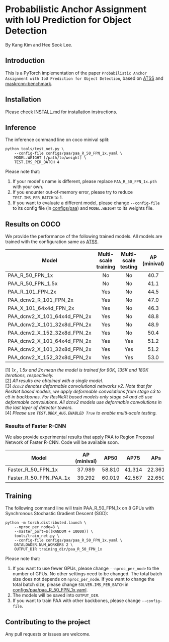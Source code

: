 # Probabilistic Anchor Assignment with IoU Prediction for Object Detection

By Kang Kim and Hee Seok Lee.

## Introduction
This is a PyTorch implementation of the paper `Probabilistic Anchor Assignment with IoU Prediction for Object Detection`, based on [ATSS](https://github.com/sfzhang15/ATSS) and [maskrcnn-benchmark](https://github.com/facebookresearch/maskrcnn-benchmark).


## Installation
Please check [INSTALL.md](INSTALL.md) for installation instructions.

## Inference
The inference command line on coco minival split:

    python tools/test_net.py \
        --config-file configs/paa/paa_R_50_FPN_1x.yaml \
        MODEL.WEIGHT [/path/to/weight] \
        TEST.IMS_PER_BATCH 4    

Please note that:
1) If your model's name is different, please replace `PAA_R_50_FPN_1x.pth` with your own.
2) If you enounter out-of-memory error, please try to reduce `TEST.IMS_PER_BATCH` to 1.
3) If you want to evaluate a different model, please change `--config-file` to its config file (in [configs/paa](configs/paa)) and `MODEL.WEIGHT` to its weights file.

## Results on COCO
We provide the performance of the following trained models. All models are trained with the configuration same as [ATSS](https://github.com/sfzhang15/ATSS).

Model | Multi-scale training | Multi-scale testing | AP (minival) | AP (test-dev)
--- |:---:|:---:|:---:|:---:
PAA_R_50_FPN_1x | No | No | 40.7 | 40.8
PAA_R_50_FPN_1.5x | No | No | 41.1 | 41.2
PAA_R_101_FPN_2x | Yes | No | 44.5 | 44.8
PAA_dcnv2_R_101_FPN_2x | Yes | No | 47.0 | 47.4
PAA_X_101_64x4d_FPN_2x | Yes | No | 46.3 | 46.6
PAA_dcnv2_X_101_64x4d_FPN_2x | Yes | No | 48.8 | 49.0
PAA_dcnv2_X_101_32x8d_FPN_2x | Yes | No | 48.9 | 49.0
PAA_dcnv2_X_152_32x8d_FPN_2x | Yes | No | 50.4 | 50.8
PAA_dcnv2_X_101_64x4d_FPN_2x | Yes | Yes | 51.2 | 51.4
PAA_dcnv2_X_101_32x8d_FPN_2x | Yes | Yes | 51.2 | 51.4
PAA_dcnv2_X_152_32x8d_FPN_2x | Yes | Yes | 53.0 | 53.5

[1] *1x , 1.5x and 2x mean the model is trained for 90K, 135K and 180K iterations, respectively.* \
[2] *All results are obtained with a single model.* \
[3] *`dcnv2` denotes deformable convolutional networks v2. Note that for ResNet based models, we apply deformable convolutions from stage c3 to c5 in backbones. For ResNeXt based models only stage c4 and c5 use deformable convolutions. All dcnv2 models use deformable convolutions in the last layer of detector towers.* \
[4] *Please use `TEST.BBOX_AUG.ENABLED True` to enable multi-scale testing.*

### Results of Faster R-CNN
We also provide experimental results that apply PAA to Region Proposal Network of Faster R-CNN. Code will be available soon.

Model | AP (minival) | AP50 | AP75 | APs | APm | APl
--- |:---:|:---:|:---:|:---:|:---:|:---:
Faster_R_50_FPN_1x | 37.989 | 58.810 | 41.314 | 22.361 | 41.522 | 49.584
Faster_R_50_FPN_PAA_1x | 39.292 | 60.019 | 42.567 | 22.650 | 43.170 | 51.875

## Training

The following command line will train PAA_R_50_FPN_1x on 8 GPUs with Synchronous Stochastic Gradient Descent (SGD):

    python -m torch.distributed.launch \
        --nproc_per_node=8 \
        --master_port=$((RANDOM + 10000)) \
        tools/train_net.py \
        --config-file configs/paa/paa_R_50_FPN_1x.yaml \
        DATALOADER.NUM_WORKERS 2 \
        OUTPUT_DIR training_dir/paa_R_50_FPN_1x
        
Please note that:
1) If you want to use fewer GPUs, please change `--nproc_per_node` to the number of GPUs. No other settings need to be changed. The total batch size does not depends on `nproc_per_node`. If you want to change the total batch size, please change `SOLVER.IMS_PER_BATCH` in [configs/paa/paa_R_50_FPN_1x.yaml](configs/paa/paa_R_50_FPN_1x.yaml).
2) The models will be saved into `OUTPUT_DIR`.
3) If you want to train PAA with other backbones, please change `--config-file`.

## Contributing to the project
Any pull requests or issues are welcome.

